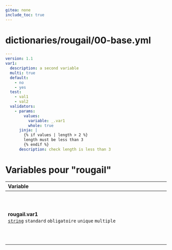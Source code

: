 ```yaml
---
gitea: none
include_toc: true
---
```

# dictionaries/rougail/00-base.yml

```yaml
---
version: 1.1
var1:
  description: a second variable
  multi: true
  default:
    - no
    - yes
  test:
    - val1
    - val2
  validators:
    - params:
        values:
          variable: _.var1
          whole: true
      jinja: |
        {% if values | length > 2 %}
        length must be less than 3
        {% endif %}
      description: check length is less than 3
```
# Variables pour "rougail"

| Variable&nbsp;&nbsp;&nbsp;&nbsp;&nbsp;&nbsp;&nbsp;&nbsp;&nbsp;&nbsp;&nbsp;&nbsp;&nbsp;&nbsp;&nbsp;&nbsp;&nbsp;&nbsp;&nbsp;&nbsp;&nbsp;&nbsp;&nbsp;&nbsp;&nbsp;&nbsp;&nbsp;&nbsp;&nbsp;&nbsp;&nbsp;&nbsp;&nbsp;&nbsp;&nbsp;&nbsp;&nbsp;&nbsp;&nbsp;&nbsp;&nbsp;&nbsp;&nbsp;&nbsp;&nbsp;&nbsp;&nbsp;&nbsp;&nbsp;&nbsp;&nbsp;&nbsp;&nbsp;&nbsp;&nbsp;&nbsp;&nbsp;&nbsp;&nbsp;&nbsp;&nbsp;&nbsp;&nbsp;&nbsp;&nbsp;&nbsp;&nbsp;&nbsp;&nbsp;&nbsp;&nbsp;&nbsp;&nbsp;&nbsp;&nbsp;&nbsp;&nbsp;&nbsp;&nbsp;&nbsp;&nbsp;&nbsp;&nbsp;&nbsp;&nbsp;&nbsp;&nbsp;&nbsp;&nbsp;&nbsp;&nbsp;&nbsp;&nbsp;&nbsp;&nbsp;&nbsp;&nbsp;&nbsp;&nbsp;&nbsp;&nbsp;&nbsp;&nbsp;&nbsp;&nbsp;&nbsp;&nbsp;&nbsp;&nbsp;&nbsp;&nbsp;&nbsp;&nbsp;&nbsp;&nbsp;&nbsp;&nbsp;&nbsp;&nbsp;&nbsp;   | Description&nbsp;&nbsp;&nbsp;&nbsp;&nbsp;&nbsp;&nbsp;&nbsp;&nbsp;&nbsp;&nbsp;&nbsp;&nbsp;&nbsp;&nbsp;&nbsp;&nbsp;&nbsp;&nbsp;&nbsp;&nbsp;&nbsp;&nbsp;&nbsp;&nbsp;&nbsp;&nbsp;&nbsp;&nbsp;&nbsp;&nbsp;&nbsp;&nbsp;&nbsp;&nbsp;&nbsp;&nbsp;&nbsp;&nbsp;&nbsp;&nbsp;&nbsp;&nbsp;&nbsp;&nbsp;&nbsp;&nbsp;&nbsp;&nbsp;&nbsp;&nbsp;&nbsp;&nbsp;&nbsp;&nbsp;&nbsp;&nbsp;&nbsp;&nbsp;&nbsp;&nbsp;&nbsp;&nbsp;&nbsp;&nbsp;&nbsp;&nbsp;&nbsp;&nbsp;&nbsp;&nbsp;&nbsp;&nbsp;&nbsp;&nbsp;&nbsp;&nbsp;&nbsp;&nbsp;&nbsp;&nbsp;&nbsp;&nbsp;&nbsp;&nbsp;&nbsp;&nbsp;&nbsp;&nbsp;&nbsp;&nbsp;&nbsp;&nbsp;&nbsp;&nbsp;&nbsp;&nbsp;&nbsp;&nbsp;&nbsp;&nbsp;&nbsp;&nbsp;&nbsp;&nbsp;&nbsp;&nbsp;&nbsp;&nbsp;&nbsp;&nbsp;&nbsp;&nbsp;&nbsp;&nbsp;&nbsp;&nbsp;   |
|------------------------------------------------------------------------------------------------------------------------------------------------------------------------------------------------------------------------------------------------------------------------------------------------------------------------------------------------------------------------------------------------------------------------------------------------------------------------------------------------------------------------------------------------------------------------------------------------------------------------------------------------------------------------------------------------------------------------------------------------------------|---------------------------------------------------------------------------------------------------------------------------------------------------------------------------------------------------------------------------------------------------------------------------------------------------------------------------------------------------------------------------------------------------------------------------------------------------------------------------------------------------------------------------------------------------------------------------------------------------------------------------------------------------------------------------------------------------------------------------------------------|
| **rougail.var1**<br/>[`string`](https://rougail.readthedocs.io/en/latest/variable.html#variables-types) `standard` `obligatoire` `unique` `multiple`                                                                                                                                                                                                                                                                                                                                                                                                                                                                                                                                                                                                       | A second variable.<br/>**Validator**: check length is less than 3.<br/>**Défaut**: <br/>- no<br/>- yes<br/>**Exemples**: <br/>- val1<br/>- val2                                                                                                                                                                                                                                                                                                                                                                                                                                                                                                                                                                                             |


